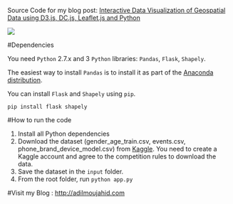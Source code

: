 Source Code for my blog post: [Interactive Data Visualization of Geospatial Data using D3.js, DC.js, Leaflet.js and Python](http://adilmoujahid.com//posts/2016/08/interactive-data-visualization-geospatial-d3-dc-leaflet-python/)


![](data-viz-talkingdata.gif)

#Dependencies

You need ```Python``` 2.7.x and 3 ```Python``` libraries: ```Pandas```, ```Flask```, ```Shapely```.

The easiest way to install ```Pandas``` is to install it as part of the [Anaconda distribution](https://www.continuum.io/downloads).

You can install ```Flask``` and ```Shapely``` using ```pip```.

```
pip install flask shapely
```

#How to run the code

1. Install all Python dependencies
2. Download the dataset (gender_age_train.csv, events.csv, phone_brand_device_model.csv) from [Kaggle](https://www.kaggle.com/c/talkingdata-mobile-user-demographics/data). You need to create a Kaggle account and agree to the competition rules to download the data.
3. Save the dataset in the ```input``` folder.
4. From the root folder, run ```python app.py```


#Visit my Blog : http://adilmoujahid.com

